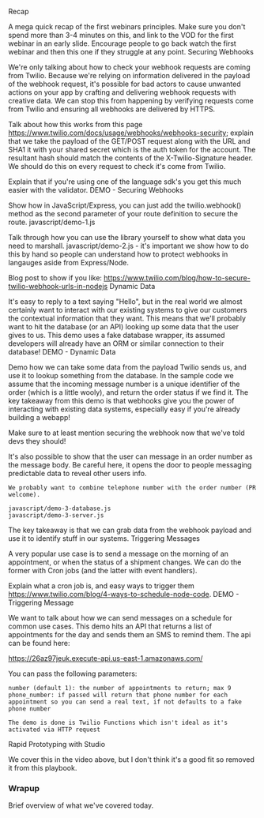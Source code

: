 Recap

A mega quick recap of the first webinars principles. Make sure you don't spend more than 3-4 minutes on this, and link to the VOD for the first webinar in an early slide. Encourage people to go back watch the first webinar and then this one if they struggle at any point.
Securing Webhooks

We're only talking about how to check your webhook requests are coming from Twilio. Because we're relying on information delivered in the payload of the webhook request, it's possible for bad actors to cause unwanted actions on your app by crafting and delivering webhook requests with creative data. We can stop this from happening by verifying requests come from Twilio and ensuring all webhooks are delivered by HTTPS.

Talk about how this works from this page https://www.twilio.com/docs/usage/webhooks/webhooks-security; explain that we take the payload of the GET/POST request along with the URL and SHA1 it with your shared secret which is the auth token for the account. The resultant hash should match the contents of the X-Twilio-Signature header. We should do this on every request to check it's come from Twilio.

Explain that if you're using one of the language sdk's you get this much easier with the validator.
DEMO - Securing Webhooks

Show how in JavaScript/Express, you can just add the twilio.webhook() method as the second parameter of your route definition to secure the route. javascript/demo-1.js

Talk through how you can use the library yourself to show what data you need to marshall. javascript/demo-2.js - it's important we show how to do this by hand so people can understand how to protect webhooks in langauges aside from Express/Node.

Blog post to show if you like: https://www.twilio.com/blog/how-to-secure-twilio-webhook-urls-in-nodejs
Dynamic Data

It's easy to reply to a text saying "Hello", but in the real world we almost certainly want to interact with our existing systems to give our customers the contextual information that they want. This means that we'll probably want to hit the database (or an API) looking up some data that the user gives to us. This demo uses a fake database wrapper, its assumed developers will already have an ORM or similar connection to their database!
DEMO - Dynamic Data

Demo how we can take some data from the payload Twilio sends us, and use it to lookup something from the database. In the sample code we assume that the incoming message number is a unique identifier of the order (which is a little wooly), and return the order status if we find it. The key takeaway from this demo is that webhooks give you the power of interacting with existing data systems, especially easy if you're already building a webapp!

Make sure to at least mention securing the webhook now that we've told devs they should!

It's also possible to show that the user can message in an order number as the message body. Be careful here, it opens the door to people messaging predictable data to reveal other users info.

    We probably want to combine telephone number with the order number (PR welcome).

    javascript/demo-3-database.js
    javascript/demo-3-server.js

The key takeaway is that we can grab data from the webhook payload and use it to identify stuff in our systems.
Triggering Messages

A very popular use case is to send a message on the morning of an appointment, or when the status of a shipment changes. We can do the former with Cron jobs (and the latter with event handlers).

Explain what a cron job is, and easy ways to trigger them https://www.twilio.com/blog/4-ways-to-schedule-node-code.
DEMO - Triggering Message

We want to talk about how we can send messages on a schedule for common use cases. This demo hits an API that returns a list of appointments for the day and sends them an SMS to remind them. The api can be found here:

https://26az97jeuk.execute-api.us-east-1.amazonaws.com/

You can pass the following parameters:

    number (default 1): the number of appointments to return; max 9
    phone_number: if passed will return that phone number for each appointment so you can send a real text, if not defaults to a fake phone number

    The demo is done is Twilio Functions which isn't ideal as it's activated via HTTP request

Rapid Prototyping with Studio

We cover this in the video above, but I don't think it's a good fit so removed it from this playbook.

### Wrapup

Brief overview of what we've covered today.
